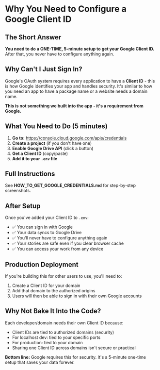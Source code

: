# Why You Need to Configure a Google Client ID

## The Short Answer

**You need to do a ONE-TIME, 5-minute setup to get your Google Client ID.** After that, you never have to configure anything again.

## Why Can't I Just Sign In?

Google's OAuth system requires every application to have a **Client ID** - this is how Google identifies your app and handles security. It's similar to how you need an app to have a package name or a website needs a domain name.

**This is not something we built into the app - it's a requirement from Google.**

## What You Need to Do (5 minutes)

1. **Go to:** https://console.cloud.google.com/apis/credentials
2. **Create a project** (if you don't have one)
3. **Enable Google Drive API** (click a button)
4. **Get a Client ID** (copy/paste)
5. **Add it to your `.env` file**

## Full Instructions

See **HOW_TO_GET_GOOGLE_CREDENTIALS.md** for step-by-step screenshots.

## After Setup

Once you've added your Client ID to `.env`:
- ✅ You can sign in with Google
- ✅ Your data syncs to Google Drive
- ✅ You'll never have to configure anything again
- ✅ Your stories are safe even if you clear browser cache
- ✅ You can access your work from any device

## Production Deployment

If you're building this for other users to use, you'll need to:
1. Create a Client ID for your domain
2. Add that domain to the authorized origins
3. Users will then be able to sign in with their own Google accounts

## Why Not Bake It Into the Code?

Each developer/domain needs their own Client ID because:
- Client IDs are tied to authorized domains (security)
- For localhost dev: tied to your specific ports
- For production: tied to your domain
- Sharing one Client ID across domains isn't secure or practical

**Bottom line:** Google requires this for security. It's a 5-minute one-time setup that saves your data forever.
